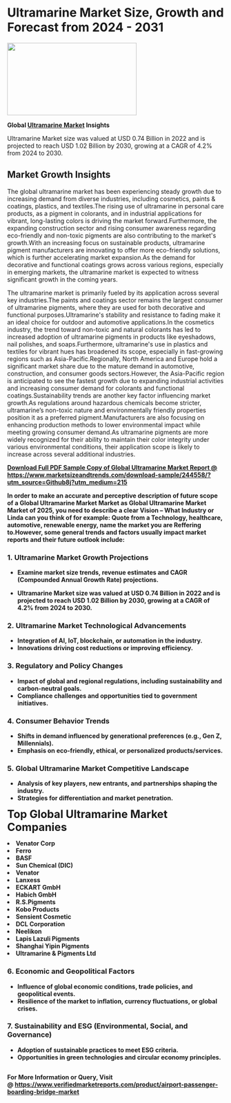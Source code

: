 <H1>Ultramarine Market Size, Growth and Forecast from 2024 - 2031</H1><img class="aligncenter size-medium wp-image-584254" src="https://thirdeyenews.in/wp-content/uploads/2024/09/Global-Market-Research-300x168.jpeg" alt="" width="300" height="168" /><p><strong>Global&nbsp;<a href="https://www.marketsizeandtrends.com/download-sample/244558/?utm_source=Github8j?utm_medium=215">Ultramarine Market</a> Insights</strong></p><p>Ultramarine Market size was valued at USD 0.74 Billion in 2022 and is projected to reach USD 1.02 Billion by 2030, growing at a CAGR of 4.2% from 2024 to 2030.</p><p><h2>Market Growth Insights</h2> <p>The global ultramarine market has been experiencing steady growth due to increasing demand from diverse industries, including cosmetics, paints & coatings, plastics, and textiles.The rising use of ultramarine in personal care products, as a pigment in colorants, and in industrial applications for vibrant, long-lasting colors is driving the market forward.Furthermore, the expanding construction sector and rising consumer awareness regarding eco-friendly and non-toxic pigments are also contributing to the market's growth.With an increasing focus on sustainable products, ultramarine pigment manufacturers are innovating to offer more eco-friendly solutions, which is further accelerating market expansion.As the demand for decorative and functional coatings grows across various regions, especially in emerging markets, the ultramarine market is expected to witness significant growth in the coming years.</p> <p><strong><a href="#"></a></strong></p> <p>The ultramarine market is primarily fueled by its application across several key industries.The paints and coatings sector remains the largest consumer of ultramarine pigments, where they are used for both decorative and functional purposes.Ultramarine's stability and resistance to fading make it an ideal choice for outdoor and automotive applications.In the cosmetics industry, the trend toward non-toxic and natural colorants has led to increased adoption of ultramarine pigments in products like eyeshadows, nail polishes, and soaps.Furthermore, ultramarine's use in plastics and textiles for vibrant hues has broadened its scope, especially in fast-growing regions such as Asia-Pacific.Regionally, North America and Europe hold a significant market share due to the mature demand in automotive, construction, and consumer goods sectors.However, the Asia-Pacific region is anticipated to see the fastest growth due to expanding industrial activities and increasing consumer demand for colorants and functional coatings.Sustainability trends are another key factor influencing market growth.As regulations around hazardous chemicals become stricter, ultramarine’s non-toxic nature and environmentally friendly properties position it as a preferred pigment.Manufacturers are also focusing on enhancing production methods to lower environmental impact while meeting growing consumer demand.As ultramarine pigments are more widely recognized for their ability to maintain their color integrity under various environmental conditions, their application scope is likely to increase across several additional industries.<p><strong><a href="#"></p><p><span class=""><strong>Download Full PDF Sample Copy of Global Ultramarine Market Report</strong> @ <a href="https://www.marketsizeandtrends.com/download-sample/244558/?utm_source=Github8j?utm_medium=215" target="_blank">https://www.marketsizeandtrends.com/download-sample/244558/?utm_source=Github8j?utm_medium=215</a></span></p><p>In order to make an accurate and perceptive description of future scope of a Global&nbsp;Ultramarine Market Market as Global&nbsp;Ultramarine Market Market of 2025, you need to describe a clear Vision &ndash; What Industry or Linda can you think of for example: Quote from a Technology, healthcare, automotive, renewable energy, name the market you are Reffering to.However, some general trends and factors usually impact market reports and their future outlook include:</p><h3>1.&nbsp;<strong>Ultramarine Market Growth Projections</strong></h3><ul><li>Examine market size trends, revenue estimates and CAGR (Compounded Annual Growth Rate) projections.</li><li><p>Ultramarine Market size was valued at USD 0.74 Billion in 2022 and is projected to reach USD 1.02 Billion by 2030, growing at a CAGR of 4.2% from 2024 to 2030.</p></li></ul><h3>2.&nbsp;<strong>Ultramarine Market Technological Advancements</strong></h3><ul><li>Integration of AI, IoT, blockchain, or automation in the industry.</li><li>Innovations driving cost reductions or improving efficiency.</li></ul><h3>3.&nbsp;<strong>Regulatory and Policy Changes</strong></h3><ul><li>Impact of global and regional regulations, including sustainability and carbon-neutral goals.</li><li>Compliance challenges and opportunities tied to government initiatives.</li></ul><h3>4.&nbsp;<strong>Consumer Behavior Trends</strong></h3><ul><li>Shifts in demand influenced by generational preferences (e.g., Gen Z, Millennials).</li><li>Emphasis on eco-friendly, ethical, or personalized products/services.</li></ul><h3>5.&nbsp;<strong>Global Ultramarine Market Competitive Landscape</strong></h3><ul><li>Analysis of key players, new entrants, and partnerships shaping the industry.</li><li>Strategies for differentiation and market penetration.</li></ul><p data-pm-slice="1 1 []"><span style="color: inherit; font-family: inherit; font-size: 25px;">Top Global Ultramarine Market Companies</span></p><div class="" data-test-id=""><p><li>Venator Corp</li><li> Ferro</li><li> BASF</li><li> Sun Chemical (DIC)</li><li> Venator</li><li> Lanxess</li><li> ECKART GmbH</li><li> Habich GmbH</li><li> R.S.Pigments</li><li> Kobo Products</li><li> Sensient Cosmetic</li><li> DCL Corporation</li><li> Neelikon</li><li> Lapis Lazuli Pigments</li><li> Shanghai Yipin Pigments</li><li> Ultramarine & Pigments Ltd</li></p></div><h3>6.&nbsp;<strong>Economic and Geopolitical Factors</strong></h3><ul><li>Influence of global economic conditions, trade policies, and geopolitical events.</li><li>Resilience of the market to inflation, currency fluctuations, or global crises.</li></ul><h3>7.&nbsp;<strong>Sustainability and ESG (Environmental, Social, and Governance)</strong></h3><ul><li>Adoption of sustainable practices to meet ESG criteria.</li><li>Opportunities in green technologies and circular economy principles.</li></ul><h2><strong style="font-size: 14px;">For More Information or Query, Visit @&nbsp;</strong><a style="background-color: #ffffff; font-size: 14px;" href="https://www.marketsizeandtrends.com/report/ultramarine-market/" target="_blank">https://www.verifiedmarketreports.com/product/airport-passenger-boarding-bridge-market</a></h2>